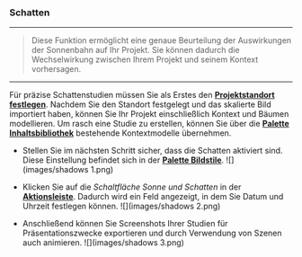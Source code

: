 

### Schatten

---

> Diese Funktion ermöglicht eine genaue Beurteilung der Auswirkungen der Sonnenbahn auf Ihr Projekt. Sie können dadurch die Wechselwirkung zwischen Ihrem Projekt und seinem Kontext vorhersagen.

---

Für präzise Schattenstudien müssen Sie als Erstes den [**Projektstandort festlegen**](setting-location.md). Nachdem Sie den Standort festgelegt und das skalierte Bild importiert haben, können Sie Ihr Projekt einschließlich Kontext und Bäumen modellieren. Um rasch eine Studie zu erstellen, können Sie über die [**Palette Inhaltsbibliothek**](../formit-introduction/tool-bars.md) bestehende Kontextmodelle übernehmen.

* Stellen Sie im nächsten Schritt sicher, dass die Schatten aktiviert sind. Diese Einstellung befindet sich in der [**Palette Bildstile**](../formit-introduction/tool-bars.md). ![](images/shadows 1.png)

* Klicken Sie auf die *Schaltfläche Sonne und Schatten* in der [**Aktionsleiste**](../formit-introduction/tool-bars.md). Dadurch wird ein Feld angezeigt, in dem Sie Datum und Uhrzeit festlegen können. ![](images/shadows 2.png)

* Anschließend können Sie Screenshots Ihrer Studien für Präsentationszwecke exportieren und durch Verwendung von Szenen auch animieren. ![](images/shadows 3.png)

